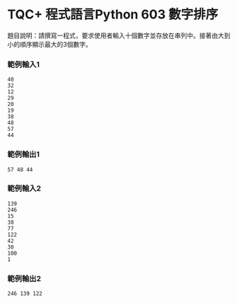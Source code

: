# TQC+ 程式語言Python 603 數字排序
題目說明：請撰寫一程式，要求使用者輸入十個數字並存放在串列中。接著由大到小的順序顯示最大的3個數字。
### 範例輸入1
```shell
40
32
12
29
20
19
38
48
57
44
```
### 範例輸出1
```
57 48 44
```
### 範例輸入2
```shell
139
246
15
38
77
122
42
30
100
1
```
### 範例輸出2
```
246 139 122
```
